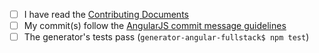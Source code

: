 - [ ] I have read the [Contributing Documents](https://github.com/DaftMonk/generator-angular-fullstack/blob/master/contributing.md)
- [ ] My commit(s) follow the [AngularJS commit message guidelines](https://docs.google.com/document/d/1QrDFcIiPjSLDn3EL15IJygNPiHORgU1_OOAqWjiDU5Y/)
- [ ] The generator's tests pass (`generator-angular-fullstack$ npm test`)
